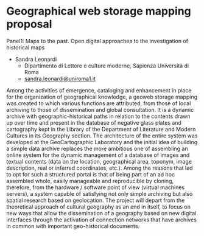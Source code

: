 # Geographical web storage mapping proposal

Panel1: Maps to the past. Open digital approaches to the investigation of historical maps

- Sandra Leonardi
  - Dipartimento di Lettere e culture moderne, Sapienza Università di Roma
  - sandra.leonardi@uniroma1.it


Among the activities of emergence, cataloging and enhancement in place for the
organization of geographical knowledge, a geoweb storage mapping was created to which
various functions are attributed, from those of local archiving to those of dissemination and
global consultation. It is a dynamic archive with geographic-historical paths in relation to the
contents drawn up over time and present in the database of negative glass plates and
cartography kept in the Library of the Department of Literature and Modern Cultures in its
Geography section. The architecture of the entire system was developed at the
GeoCartographic Laboratory and the initial idea of building a simple data archive replaces
the more ambitious one of assembling an online system for the dynamic management of a
database of images and textual contents (data on the location, geographical area, toponym,
image description, real or inferred coordinates, etc.). Among the reasons that led to opt for
such a structured portal is that of being part of an ad hoc assembled whole, easily
manageable and reproducible by cloning, therefore, from the hardware / software point of
view (virtual machines servers), a system capable of satisfying not only simple archiving but
also spatial research based on geolocation. The project will depart from the theoretical
approach of cultural geography as an end in itself, to focus on new ways that allow the
dissemination of a geography based on new digital interfaces through the activation of
connection networks that have archives in common with important geo-historical documents.
